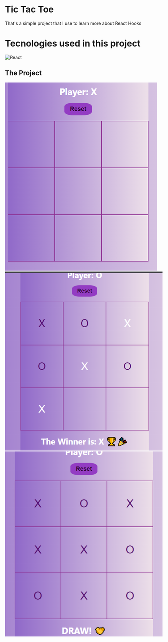 # Tic Tac Toe

That's a simple project that I use to learn more about React Hooks

# Tecnologies used in this project

![React](https://img.shields.io/badge/ReactJs-000?style=for-the-badge&logo=react&logoColor=blue)

## The Project
![tic1](https://github.com/duygucnsv/tictactoe/blob/master/x.png)
![tic2](https://github.com/duygucnsv/tictactoe/blob/master/winner.png)
![tic3](https://github.com/duygucnsv/tictactoe/blob/master/draw.png)

